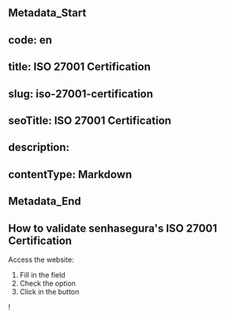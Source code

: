 ## Metadata_Start 
## code: en
## title: ISO 27001 Certification 
## slug: iso-27001-certification 
## seoTitle: ISO 27001 Certification 
## description:  
## contentType: Markdown 
## Metadata_End
## How to validate senhasegura's ISO 27001 Certification

Access the  website: 

1. Fill  in the  field
2. Check the  option
3. Click in the  button

!
